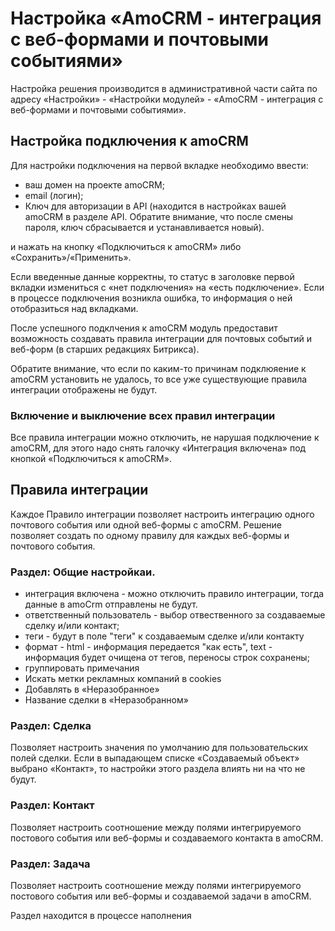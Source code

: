 # Настройка «AmoCRM - интеграция с веб-формами и почтовыми событиями»
Настройка решения производится в административной части сайта по адресу «Настройки» - «Настройки модулей» - «AmoCRM - интеграция с веб-формами и почтовыми событиями». 

## Настройка подключения к amoCRM
Для настройки подключения на первой вкладке необходимо ввести:

* ваш домен на проекте amoCRM;
* email (логин);
* Ключ для авторизации в API (находится в настройках вашей amoCRM в разделе API. Обратите внимание, что после смены пароля, ключ сбрасывается и устанавливается новый).

и нажать на кнопку «Подключиться к amoCRM» либо «Сохранить»/«Применить».

Если введенные данные корректны, то статус в заголовке первой вкладки измениться с «нет подключения» на «есть подключение». Если в процессе подключения возникла ошибка, то информация о ней отобразиться над вкладками.

После успешного подклчения к amoCRM модуль предоставит возможность создавать правила интеграции для почтовых событий и веб-форм (в старших редакциях Битрикса). 

Обратите внимание, что если по каким-то причинам подклюяение к amoCRM установить не удалось, то все уже существующие правила интеграции отображены не будут.
### Включение и выключение всех правил интеграции
Все правила интеграции можно отключить, не нарушая подключение к amoCRM, для этого надо снять галочку «Интеграция включена» под кнопкой «Подключиться к amoCRM».
## Правила интеграции
Каждое Правило интеграции позволяет настроить интеграцию одного почтового события или одной веб-формы с amoCRM. Решение позволяет создать по одному правилу для каждых веб-формы и почтового события.
### Раздел: Общие настройкаи.
* интеграция включена - можно отключить правило интеграции, тогда данные в amoCrm отправлены не будут.
* ответственный пользователь - выбор отвественного за создаваемые сделку и/или контакт;
* теги - будут в поле "теги" к создаваемым сделке и/или контакту
* формат - html - информация передается "как есть", text - информация будет очищена от тегов, переносы строк сохранены;
* группировать примечания
* Искать метки рекламных компаний в cookies
* Добавлять в «Неразобранное»
* Название сделки в «Неразобранном»
### Раздел: Сделка
Позволяет настроить значения по умолчанию для пользовательских полей сделки. Если в выпадающем списке «Создаваемый объект» выбрано «Контакт», то настройки этого раздела влиять ни на что не будут.
### Раздел: Контакт
Позволяет настроить соотношение между полями интегрируемого постового события или веб-формы и создаваемого контакта в amoCRM.
### Раздел: Задача
Позволяет настроить соотношение между полями интегрируемого постового события или веб-формы и создаваемой задачи в amoCRM.

Раздел находится в процессе наполнения
